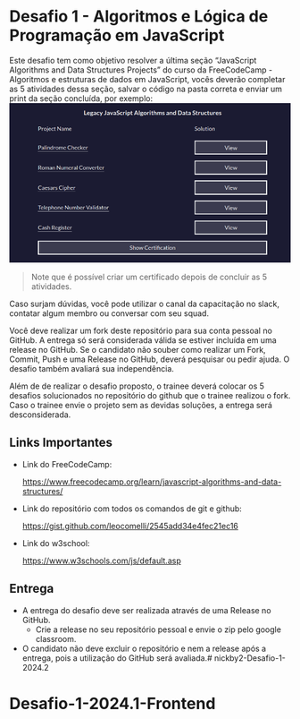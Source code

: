 # Desafio 1 - Algoritmos e Lógica de Programação em JavaScript

Este desafio tem como objetivo resolver a última seção “JavaScript Algorithms and Data Structures Projects” do curso da FreeCodeCamp - Algoritmos e estruturas de dados em JavaScript, vocês deverão completar as 5 atividades dessa seção, salvar o código na pasta correta e enviar um print da seção concluída, por exemplo:
![print](./assets/certificado.png)

> Note que é possível criar um certificado depois de concluir as 5 atividades.

Caso surjam dúvidas, você pode utilizar o canal da capacitação no slack, contatar algum membro ou conversar com seu squad.

Você deve realizar um fork deste repositório para sua conta pessoal no GitHub. A entrega só será considerada válida se estiver incluída em uma release no GitHub. Se o candidato não souber como realizar um Fork, Commit, Push e uma Release no GitHub, deverá pesquisar ou pedir ajuda. O desafio também avaliará sua independência.

Além de de realizar o desafio proposto, o trainee deverá colocar os 5 desafios solucionados no repositório do github que o trainee realizou o fork. Caso o trainee envie o projeto sem as devidas soluções, a entrega será desconsiderada.

## Links Importantes

- Link do FreeCodeCamp:

    https://www.freecodecamp.org/learn/javascript-algorithms-and-data-structures/
    
- Link do repositório com todos os comandos de git e github:

    https://gist.github.com/leocomelli/2545add34e4fec21ec16

- Link do w3school:

    https://www.w3schools.com/js/default.asp

## Entrega

- A entrega do desafio deve ser realizada através de uma Release no GitHub.
  - Crie a release no seu repositório pessoal e envie o zip pelo google classroom.
- O candidato não deve excluir o repositório e nem a release após a entrega, pois a utilização do GitHub será avaliada.# nickby2-Desafio-1-2024.2
# Desafio-1-2024.1-Frontend
